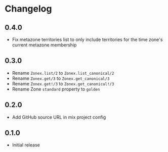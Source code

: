 # Changelog

## 0.4.0

* Fix metazone territories list to only include territories 
  for the time zone's current metazone membership

## 0.3.0

* Rename `Zonex.list/2` to `Zonex.list_canonical/2`
* Rename `Zonex.get/3` to `Zonex.get_canonical/3`
* Rename `Zonex.get!/3` to `Zonex.get_canonical!/3`
* Rename Zone `standard` property to `golden`

## 0.2.0

* Add GitHub source URL in mix project config

## 0.1.0

* Initial release
